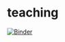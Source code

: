# teaching
[![Binder](https://mybinder.org/badge_logo.svg)](https://mybinder.org/v2/gh/LDong-AI/teaching/main)
